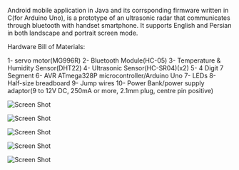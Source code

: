 
Android mobile application in Java and its corrsponding firmware written in C(for Arduino Uno), is a prototype of an ultrasonic radar that communicates through bluetooth with handset smartphone. It supports English and Persian in both landscape and portrait screen mode.

Hardware Bill of Materials:

1- servo motor(MG996R) 2- Bluetooth Module(HC-05) 3- Temperature & Humidity Sensor(DHT22) 4- Ultrasonic Sensor(HC-SR04)(x2) 5- 4 Digit 7 Segment 6- AVR ATmega328P microcontroller/Arduino Uno 7- LEDs 8- Half-size breadboard 9- Jump wires 10- Power Bank/power supply adaptor(9 to 12V DC, 250mA or more, 2.1mm plug, centre pin positive)


![Screen Shot](https://raw.githubusercontent.com/vsaljooghi/RadarUltrasonic/DOC/Pics/UltrasonicRadar.jpg)

![Screen Shot](https://raw.githubusercontent.com/vsaljooghi/RadarUltrasonic/DOC/Pics/Sonar.jpg)

![Screen Shot](https://raw.githubusercontent.com/vsaljooghi/RadarUltrasonic/DOC/Pics/AppMainActivity.png)

![Screen Shot](https://raw.githubusercontent.com/vsaljooghi/RadarUltrasonic/DOC/Pics/AppAbout.png)

![Screen Shot](https://raw.githubusercontent.com/vsaljooghi/RadarUltrasonic/DOC/Pics/AppMenu.png)


